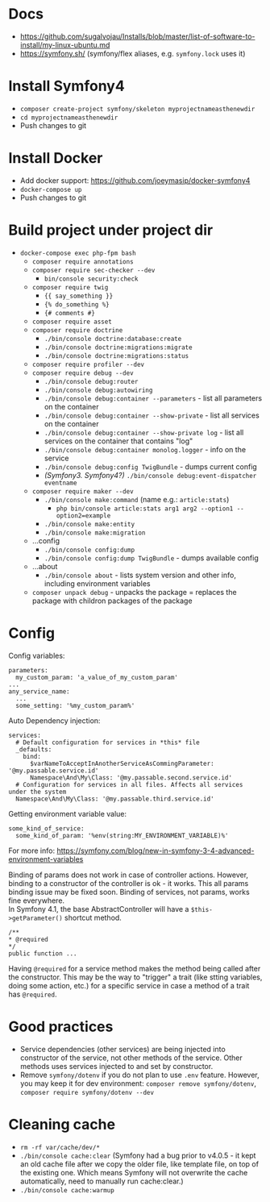 # Docs
- https://github.com/sugalvojau/Installs/blob/master/list-of-software-to-install/my-linux-ubuntu.md 
- https://symfony.sh/ (symfony/flex aliases, e.g. `symfony.lock` uses it)

# Install Symfony4
- `composer create-project symfony/skeleton myprojectnameasthenewdir`
- `cd myprojectnameasthenewdir`
- Push changes to git

# Install Docker
- Add docker support: https://github.com/joeymasip/docker-symfony4
- `docker-compose up`
- Push changes to git

# Build project under project dir
- `docker-compose exec php-fpm bash`
  - `composer require annotations`
  - `composer require sec-checker --dev`
    - `bin/console security:check`
  - `composer require twig`
    - `{{ say_something }}`
    - `{% do_something %}`
    - `{# comments #}`
  - `composer require asset`
  - `composer require doctrine`
    - `./bin/console doctrine:database:create`
    - `./bin/console doctrine:migrations:migrate`
    - `./bin/console doctrine:migrations:status`
  - `composer require profiler --dev`
  - `composer require debug --dev`
    - `./bin/console debug:router`
    - `./bin/console debug:autowiring`
    - `./bin/console debug:container --parameters` - list all parameters on the container
    - `./bin/console debug:container --show-private` - list all services on the container
    - `./bin/console debug:container --show-private log` - list all services on the container that contains "log"
    - `./bin/console debug:container monolog.logger` - info on the service
    - `./bin/console debug:config TwigBundle` - dumps current config
    - *(Symfony3. Symfony4?)* `./bin/console debug:event-dispatcher eventname`
  - `composer require maker --dev`
    - `./bin/console make:command` (name e.g.: `article:stats`)
      - `php bin/console article:stats arg1 arg2 --option1 --option2=example`
    - `./bin/console make:entity`
    - `./bin/console make:migration`
  - ...config
    - `./bin/console config:dump`
    - `./bin/console config:dump TwigBundle` - dumps available config
  - ...about
    - `./bin/console about` - lists system version and other info, including environment variables
  - `composer unpack debug` - unpacks the package = replaces the package with childron packages of the package

# Config
Config variables:  
```
parameters:
  my_custom_param: 'a_value_of_my_custom_param'
...
any_service_name:
  ...
  some_setting: '%my_custom_param%'
```

Auto Dependency injection:  
```
services:
  # Default configuration for services in *this* file
  _defaults:
    bind:
      $varNameToAcceptInAnotherServiceAsCommingParameter: '@my.passable.service.id'
      Namespace\And\My\Class: '@my.passable.second.service.id'
  # Configuration for services in all files. Affects all services under the system
  Namespace\And\My\Class: '@my.passable.third.service.id'
```

Getting environment variable value:
```
some_kind_of_service:
  some_kind_of_param: '%env(string:MY_ENVIRONMENT_VARIABLE)%'
```
For more info: https://symfony.com/blog/new-in-symfony-3-4-advanced-environment-variables

Binding of params does not work in case of controller actions. However, binding to a constructor of the controller is ok - it works. This all params binding issue may be fixed soon. Binding of services, not params, works fine everywhere.  
In Symfony 4.1, the base AbstractController will have a `$this->getParameter()` shortcut method.  

```
/**
* @required
*/
public function ...
```
Having `@required` for a service method makes the method being called after the constructor. This may be the way to "trigger" a trait (like stting variables, doing some action, etc.) for a specific service in case a method of a trait has `@required`.


# Good practices
- Service dependencies (other services) are being injected into constructor of the service, not other methods of the service. Other methods uses services injected to and set by constructor.
- Remove `symfony/dotenv` if you do not plan to use `.env` feature. However, you may keep it for dev environment: `composer remove symfony/dotenv`, `composer require symfony/dotenv --dev`

# Cleaning cache
- `rm -rf var/cache/dev/*`
- `./bin/console cache:clear` 
(Symfony had a bug prior to v4.0.5 - it kept an old cache file after we copy the older file, like template file, on top of the existing one. Which means Symfony will not overwrite the cache automatically, need to manually run cache:clear.)
- `./bin/console cache:warmup`
